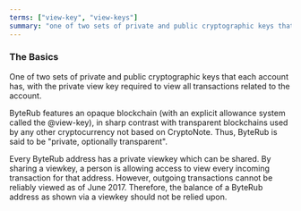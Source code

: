 ```yaml
---
terms: ["view-key", "view-keys"]
summary: "one of two sets of private and public cryptographic keys that each account has, with the private view key required to view all transactions related to the account"
---
```


### The Basics

One of two sets of private and public cryptographic keys that each account has, with the private view key required to view all transactions related to the account.

ByteRub features an opaque blockchain (with an explicit allowance system called the @view-key), in sharp contrast with transparent blockchains used by any other cryptocurrency not based on CryptoNote. Thus, ByteRub is said to be "private, optionally transparent".

Every ByteRub address has a private viewkey which can be shared.  By sharing a viewkey, a person is allowing access to view every incoming transaction for that address.  However, outgoing transactions cannot be reliably viewed as of June 2017. Therefore, the balance of a ByteRub address as shown via a viewkey should not be relied upon.
